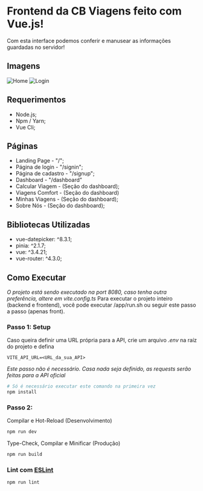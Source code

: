 # Frontend da CB Viagens feito com Vue.js!
Com esta interface podemos conferir e manusear as informações guardadas no servidor!

## Imagens
![Home](../../recording/home.png)
![Login](../../recording/login.png)

## Requerimentos
- Node.js;
- Npm / Yarn;
- Vue Cli;

## Páginas
- Landing Page - "/";
- Página de login - "/signin";
- Página de cadastro - "/signup";
- Dashboard - "/dashboard"
- Calcular Viagem - (Seção do dashboard);
- Viagens Comfort - (Seção do dashboard)
- Minhas Viagens - (Seção do dashboard);
- Sobre Nós - (Seção do dashboard);

## Bibliotecas Utilizadas
- vue-datepicker: ^8.3.1;
- pinia: ^2.1.7;
- vue: ^3.4.21;
- vue-router: ^4.3.0;

## Como Executar
_O projeto está sendo executado na port 8080, caso tenha outra preferência, altere em vite.config.ts_
Para executar o projeto inteiro (backend e frontend), você pode executar /app/run.sh ou seguir este passo a passo (apenas front).

### Passo 1: Setup
Caso queira definir uma URL própria para a API, crie um arquivo _.env_ na raíz do projeto e defina

```.env
VITE_API_URL=<URL_da_sua_API>
```

_Este passo não é necessário. Casa nada seja definido, as requests serão feitas para a API oficial_

```sh
# Só é necessário executar este comando na primeira vez
npm install
```

### Passo 2: 
Compilar e Hot-Reload (Desenvolvimento)
```sh
npm run dev
```

Type-Check, Compilar e Minificar (Produção)
```sh
npm run build
```

### Lint com [ESLint](https://eslint.org/)

```sh
npm run lint
```
